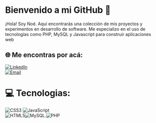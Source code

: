 
# Bienvenido a mi GitHub 👋
¡Hola! Soy Noé. Aquí encontrarás una colección de mis proyectos y experimentos en desarrollo de software. Me especializo en el uso de tecnologías como PHP, MySQL y Javascript para construir aplicaciones web


## 🌐 Me encontras por acá:
[![LinkedIn](https://img.shields.io/badge/LinkedIn-%230077B5.svg?logo=linkedin&logoColor=white)](https://www.linkedin.com/in/no%C3%A9-alaniz-a043742a4/) <br>
[![Email](https://img.shields.io/badge/matiaz1909@gmail.com-email_personal-D14836?style=for-the-badge&logo=gmail&logoColor=white&labelColor=101010)](mailto:matiaz1909@gmail.com)

# 💻 Tecnologias:
![CSS3](https://img.shields.io/badge/css3-%231572B6.svg?style=for-the-badge&logo=css3&logoColor=white) ![JavaScript](https://img.shields.io/badge/javascript-%23323330.svg?style=for-the-badge&logo=javascript&logoColor=%23F7DF1E) <br>![HTML5](https://img.shields.io/badge/html5-%23E34F26.svg?style=for-the-badge&logo=html5&logoColor=white)![MySQL](https://img.shields.io/badge/MySQL-4479A1?style=for-the-badge&logo=mysql&logoColor=white&labelColor=101010).![PHP](https://img.shields.io/badge/PHP-777BB4?style=for-the-badge&logo=php&logoColor=white)






<!-- Proudly created with GPRM ( https://gprm.itsvg.in ) -->
